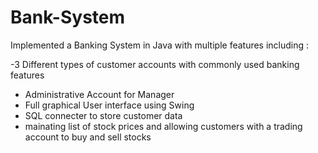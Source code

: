# Bank-System
Implemented a Banking System in Java with multiple features including :
 
  -3 Different types of customer accounts with commonly used banking features
  - Administrative Account for Manager
  - Full graphical User interface using Swing
  - SQL connecter to store customer data
  - mainating list of stock prices and allowing customers with a trading account to buy and sell stocks 
